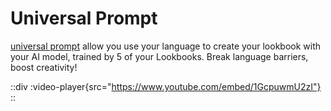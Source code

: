 # Universal Prompt

[universal prompt](/guides/universalprompt/) allow you use your language to create your lookbook with your AI model, trained by 5 of your Lookbooks. 
Break language barriers, boost creativity! 

::div
  :video-player{src="https://www.youtube.com/embed/1GcpuwmU2zI"}
::

